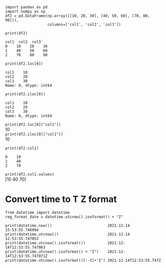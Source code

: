 ```
import pandas as pd
import numpy as np
df2 = pd.DataFrame(np.array([[10, 20, 30], [40, 50, 60], [70, 80, 90]]),
                   columns=['col1', 'col2', 'col3'])
```
`print(df2)`
```
col1  col2  col3` 
0    10    20    30  
1    40    50    60  
2    70    80    90
``` 
`print(df2.loc[0])` 
```
col1    10
col2    20
col3    30
Name: 0, dtype: int64
```

`print(df2.iloc[0])`
```
col1    10
col2    20
col3    30
Name: 0, dtype: int64
```

`print(df2.loc[0]["col1"])`  
10  
`print(df2.iloc[0]["col1"])`   
10  
 

`print(df2.col1)`  
```
0    10
1    40
2    70
```  

`print(df2.col1.values)`  
 [10 40 70]  
 
 
# Convert time to T Z format
```
from datetime import datetime
reg_format_date = datetime.utcnow().isoformat() + "Z"
```
```
print(datetime.now())                         2021-12-14 15:53:55.746994
print(datetime.utcnow())                      2021-12-14 12:53:55.747053
print(datetime.utcnow().isoformat())          2021-12-14T12:53:55.747063
print(datetime.utcnow().isoformat() + "Z")    2021-12-14T12:53:55.747071Z
print(datetime.utcnow().isoformat()[:-3]+'Z') 2021-12-14T12:53:55.747Z
```
